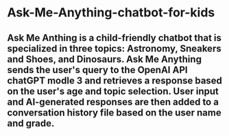 # Ask-Me-Anything-chatbot-for-kids
## Ask Me Anthing is a child-friendly chatbot that is specialized in three topics: Astronomy, Sneakers and Shoes, and Dinosaurs.  Ask Me Anything sends the user's query to the OpenAI API chatGPT modle 3 and retrieves a response based on the user's age and topic selection. User input and AI-generated responses are then added to a conversation history file based on the user name and grade.
